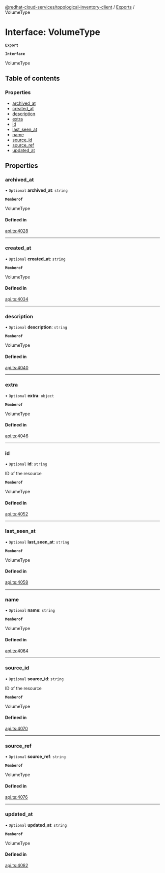 [@redhat-cloud-services/topological-inventory-client](../README.md) / [Exports](../modules.md) / VolumeType

# Interface: VolumeType

**`Export`**

**`Interface`**

VolumeType

## Table of contents

### Properties

- [archived\_at](VolumeType.md#archived_at)
- [created\_at](VolumeType.md#created_at)
- [description](VolumeType.md#description)
- [extra](VolumeType.md#extra)
- [id](VolumeType.md#id)
- [last\_seen\_at](VolumeType.md#last_seen_at)
- [name](VolumeType.md#name)
- [source\_id](VolumeType.md#source_id)
- [source\_ref](VolumeType.md#source_ref)
- [updated\_at](VolumeType.md#updated_at)

## Properties

### archived\_at

• `Optional` **archived\_at**: `string`

**`Memberof`**

VolumeType

#### Defined in

[api.ts:4028](https://github.com/RedHatInsights/javascript-clients/blob/master/packages/topological-inventory/api.ts#L4028)

___

### created\_at

• `Optional` **created\_at**: `string`

**`Memberof`**

VolumeType

#### Defined in

[api.ts:4034](https://github.com/RedHatInsights/javascript-clients/blob/master/packages/topological-inventory/api.ts#L4034)

___

### description

• `Optional` **description**: `string`

**`Memberof`**

VolumeType

#### Defined in

[api.ts:4040](https://github.com/RedHatInsights/javascript-clients/blob/master/packages/topological-inventory/api.ts#L4040)

___

### extra

• `Optional` **extra**: `object`

**`Memberof`**

VolumeType

#### Defined in

[api.ts:4046](https://github.com/RedHatInsights/javascript-clients/blob/master/packages/topological-inventory/api.ts#L4046)

___

### id

• `Optional` **id**: `string`

ID of the resource

**`Memberof`**

VolumeType

#### Defined in

[api.ts:4052](https://github.com/RedHatInsights/javascript-clients/blob/master/packages/topological-inventory/api.ts#L4052)

___

### last\_seen\_at

• `Optional` **last\_seen\_at**: `string`

**`Memberof`**

VolumeType

#### Defined in

[api.ts:4058](https://github.com/RedHatInsights/javascript-clients/blob/master/packages/topological-inventory/api.ts#L4058)

___

### name

• `Optional` **name**: `string`

**`Memberof`**

VolumeType

#### Defined in

[api.ts:4064](https://github.com/RedHatInsights/javascript-clients/blob/master/packages/topological-inventory/api.ts#L4064)

___

### source\_id

• `Optional` **source\_id**: `string`

ID of the resource

**`Memberof`**

VolumeType

#### Defined in

[api.ts:4070](https://github.com/RedHatInsights/javascript-clients/blob/master/packages/topological-inventory/api.ts#L4070)

___

### source\_ref

• `Optional` **source\_ref**: `string`

**`Memberof`**

VolumeType

#### Defined in

[api.ts:4076](https://github.com/RedHatInsights/javascript-clients/blob/master/packages/topological-inventory/api.ts#L4076)

___

### updated\_at

• `Optional` **updated\_at**: `string`

**`Memberof`**

VolumeType

#### Defined in

[api.ts:4082](https://github.com/RedHatInsights/javascript-clients/blob/master/packages/topological-inventory/api.ts#L4082)
